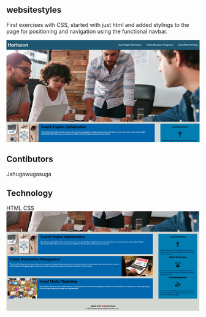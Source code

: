 ## websitestyles
First exercises with CSS, started with just html and added stylings to the page for positioning and navigation using the functional navbar. 

![mainpage](./Develop/assets/images/main.png)
## Contibutors
Jahugawugasuga


## Technology
HTML
CSS
![lowerpage](./Develop/assets/images/lower.png)